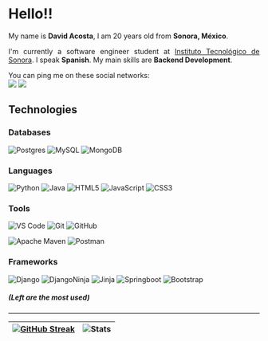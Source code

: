 # Hello!!
<div align="justify">

My name is __David Acosta__, I am 20 years old from __Sonora, México__.  

I'm currently a software engineer student at [Instituto Tecnológico de Sonora](https://www.itson.mx/). I speak __Spanish__. My main skills are __Backend Development__.

You can ping me on these social networks:  
[![](https://img.shields.io/badge/-David_Acosta-blue?style=flat-square&logo=Linkedin&logoColor=white)](https://www.linkedin.com/in/david-acosta-fajardo/)
[![](https://img.shields.io/badge/-acostafajardodavid@gmail.com-red?style=flat-square&logo=gmail&logoColor=white)](mailto:acostafajardodavid@gmail.com)

## Technologies


### Databases

![Postgres](https://img.shields.io/badge/Postgres-316192?style=flat-square&logo=postgresql&logoColor=white)
![MySQL](https://img.shields.io/badge/MySQL-00f?style=flat-square&logo=mysql&logoColor=white)
![MongoDB](https://img.shields.io/badge/MongoDB-4ea94b?style=flat-square&logo=mongodb&logoColor=white)

### Languages

![Python](https://img.shields.io/badge/-Python-3670A0?style=flat-square&logo=python&logoColor=white)
![Java](https://img.shields.io/badge/-Java-ED2025?style=flat-square&logo=ORACLE&logoColor=white&color=ED2025)
![HTML5](https://img.shields.io/badge/-HTML5-E44D27?style=flat-square&logo=html5&logoColor=ffffff)
![JavaScript](https://img.shields.io/badge/-JavaScript-F7DF1C?style=flat-square&logo=javascript&logoColor=black&color=F7DF1C)
![CSS3](https://img.shields.io/badge/-CSS3-1572B6?style=flat-square&logo=css3)  

### Tools

![VS Code](https://img.shields.io/badge/-VSCode-007ACC?style=flat-square&logo=visual-studio-code)
![Git](https://img.shields.io/badge/-Git-F05032?style=flat-square&logo=git&logoColor=ffffff)
![GitHub](https://img.shields.io/badge/Github-%23121011.svg?style=flat-square&logo=github&logoColor=white)

![Apache Maven](https://img.shields.io/badge/Apache%20Maven-C71A36?style=flat-square&logo=Apache%20Maven&logoColor=white) 
![Postman](https://img.shields.io/badge/Postman-FF6C37?style=flat-square&logo=postman&logoColor=white)

### Frameworks

![Django](https://img.shields.io/badge/Django-092E20?style=flat-square&logo=django&logoColor=white)
![DjangoNinja](https://img.shields.io/badge/DJANGO-NINJA-ff1709?style=flat-square&logo=django&logoColor=white&color=ff1709&labelColor=gray)
![Jinja](https://img.shields.io/badge/Jinja-white.svg?style=flat-square&logo=jinja&logoColor=black)
![Springboot](https://img.shields.io/badge/Springboot-ffffff?style=flat-square&logo=springboot)
![Bootstrap](https://img.shields.io/badge/Bootstrap-563D7C?style=flat-square&logo=bootstrap&logoColor=white)

##### (Left are the most used)

---

| [![GitHub Streak](https://github-readme-streak-stats.herokuapp.com/?user=DavidAcostaF&theme=dracula&hide_border=true&date_format=j%2Fn%5B%2FY%5D)](https://git.io/streak-stats) | ![Stats](https://github-readme-stats.vercel.app/api?username=davidacostaf&count_private=true&show_icons=true&include_all_commits=true&hide_border=true&theme=dracula) |
| - | - |
</p>
